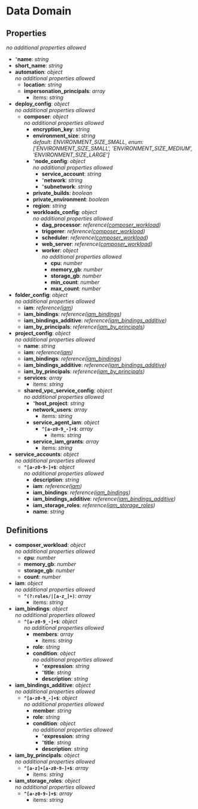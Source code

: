# Data Domain

<!-- markdownlint-disable MD036 -->

## Properties

*no additional properties allowed*

- ⁺**name**: *string*
- **short_name**: *string*
- **automation**: *object*
  <br>*no additional properties allowed*
  - **location**: *string*
  - **impersonation_principals**: *array*
    - items: *string*
- **deploy_config**: *object*
  <br>*no additional properties allowed*
  - **composer**: *object*
    <br>*no additional properties allowed*
    - **encryption_key**: *string*
    - **environment_size**: *string*
<br>*default: ENVIRONMENT_SIZE_SMALL*, *enum: ['ENVIRONMENT_SIZE_SMALL', 'ENVIRONMENT_SIZE_MEDIUM', 'ENVIRONMENT_SIZE_LARGE']*
    - ⁺**node_config**: *object*
      <br>*no additional properties allowed*
      - **service_account**: *string*
      - ⁺**network**: *string*
      - ⁺**subnetwork**: *string*
    - **private_builds**: *boolean*
    - **private_environment**: *boolean*
    - **region**: *string*
    - **workloads_config**: *object*
      <br>*no additional properties allowed*
      - **dag_processor**: *reference([composer_workload](#refs-composer_workload))*
      - **triggerer**: *reference([composer_workload](#refs-composer_workload))*
      - **scheduler**: *reference([composer_workload](#refs-composer_workload))*
      - **web_server**: *reference([composer_workload](#refs-composer_workload))*
      - **worker**: *object*
        <br>*no additional properties allowed*
        - **cpu**: *number*
        - **memory_gb**: *number*
        - **storage_gb**: *number*
        - **min_count**: *number*
        - **max_count**: *number*
- **folder_config**: *object*
  <br>*no additional properties allowed*
  - **iam**: *reference([iam](#refs-iam))*
  - **iam_bindings**: *reference([iam_bindings](#refs-iam_bindings))*
  - **iam_bindings_additive**: *reference([iam_bindings_additive](#refs-iam_bindings_additive))*
  - **iam_by_principals**: *reference([iam_by_principals](#refs-iam_by_principals))*
- **project_config**: *object*
  <br>*no additional properties allowed*
  - **name**: *string*
  - **iam**: *reference([iam](#refs-iam))*
  - **iam_bindings**: *reference([iam_bindings](#refs-iam_bindings))*
  - **iam_bindings_additive**: *reference([iam_bindings_additive](#refs-iam_bindings_additive))*
  - **iam_by_principals**: *reference([iam_by_principals](#refs-iam_by_principals))*
  - **services**: *array*
    - items: *string*
  - **shared_vpc_service_config**: *object*
    <br>*no additional properties allowed*
    - ⁺**host_project**: *string*
    - **network_users**: *array*
      - items: *string*
    - **service_agent_iam**: *object*
      - **`^[a-z0-9_-]+$`**: *array*
        - items: *string*
    - **service_iam_grants**: *array*
      - items: *string*
- **service_accounts**: *object*
  <br>*no additional properties allowed*
  - **`^[a-z0-9-]+$`**: *object*
    <br>*no additional properties allowed*
    - **description**: *string*
    - **iam**: *reference([iam](#refs-iam))*
    - **iam_bindings**: *reference([iam_bindings](#refs-iam_bindings))*
    - **iam_bindings_additive**: *reference([iam_bindings_additive](#refs-iam_bindings_additive))*
    - **iam_storage_roles**: *reference([iam_storage_roles](#refs-iam_storage_roles))*
    - **name**: *string*

## Definitions

- **composer_workload**<a name="refs-composer_workload"></a>: *object*
  <br>*no additional properties allowed*
  - **cpu**: *number*
  - **memory_gb**: *number*
  - **storage_gb**: *number*
  - **count**: *number*
- **iam**<a name="refs-iam"></a>: *object*
  <br>*no additional properties allowed*
  - **`^(?:roles/|[a-z_]+)`**: *array*
    - items: *string*
- **iam_bindings**<a name="refs-iam_bindings"></a>: *object*
  <br>*no additional properties allowed*
  - **`^[a-z0-9_-]+$`**: *object*
    <br>*no additional properties allowed*
    - **members**: *array*
      - items: *string*
    - **role**: *string*
    - **condition**: *object*
      <br>*no additional properties allowed*
      - ⁺**expression**: *string*
      - ⁺**title**: *string*
      - **description**: *string*
- **iam_bindings_additive**<a name="refs-iam_bindings_additive"></a>: *object*
  <br>*no additional properties allowed*
  - **`^[a-z0-9_-]+$`**: *object*
    <br>*no additional properties allowed*
    - **member**: *string*
    - **role**: *string*
    - **condition**: *object*
      <br>*no additional properties allowed*
      - ⁺**expression**: *string*
      - ⁺**title**: *string*
      - **description**: *string*
- **iam_by_principals**<a name="refs-iam_by_principals"></a>: *object*
  <br>*no additional properties allowed*
  - **`^[a-z]+[a-z0-9-]+$`**: *array*
    - items: *string*
- **iam_storage_roles**<a name="refs-iam_storage_roles"></a>: *object*
  <br>*no additional properties allowed*
  - **`^[a-z0-9-]+$`**: *array*
    - items: *string*